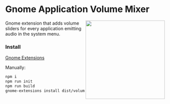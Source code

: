 # Gnome Application Volume Mixer

<img src="https://extensions.gnome.org/extension-data/screenshots/screenshot_3499.png" height=250 align=right />

Gnome extension that adds volume sliders for every application emitting audio in the system menu.

### Install

[Gnome Extensions](https://extensions.gnome.org/extension/3499/application-volume-mixer/)

Manually:

```bash
npm i
npm run init
npm run build
gnome-extensions install dist/volume-mixer.zip
```
